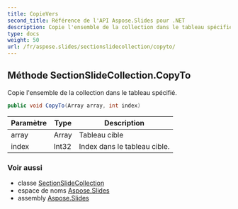 ```yaml
---
title: CopieVers
second_title: Référence de l'API Aspose.Slides pour .NET
description: Copie l'ensemble de la collection dans le tableau spécifié.
type: docs
weight: 50
url: /fr/aspose.slides/sectionslidecollection/copyto/
---
```


## Méthode SectionSlideCollection.CopyTo

Copie l'ensemble de la collection dans le tableau spécifié.

```csharp
public void CopyTo(Array array, int index)
```

| Paramètre | Type | Description |
| --- | --- | --- |
| array | Array | Tableau cible |
| index | Int32 | Index dans le tableau cible. |

### Voir aussi

* classe [SectionSlideCollection](../../sectionslidecollection)
* espace de noms [Aspose.Slides](../../sectionslidecollection)
* assembly [Aspose.Slides](../../../)

<!-- NE PAS ÉDITER : généré par xmldocmd pour Aspose.Slides.dll -->